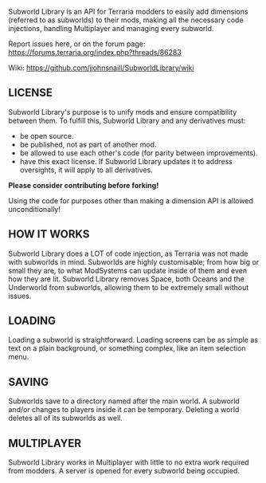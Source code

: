Subworld Library is an API for Terraria modders to easily add dimensions (referred to as subworlds) to their mods, making all the necessary code injections, handling Multiplayer and managing every subworld.

Report issues here, or on the forum page: https://forums.terraria.org/index.php?threads/86283

Wiki: https://github.com/jjohnsnaill/SubworldLibrary/wiki

## LICENSE

Subworld Library's purpose is to unify mods and ensure compatibility between them. To fulfill this, Subworld Library and any derivatives must:
- be open source.
- be published, not as part of another mod.
- be allowed to use each other's code (for parity between improvements).
- have this exact license. If Subworld Library updates it to address oversights, it will apply to all derivatives.

**Please consider contributing before forking!**

Using the code for purposes other than making a dimension API is allowed unconditionally!

## HOW IT WORKS
Subworld Library does a LOT of code injection, as Terraria was not made with subworlds in mind.
Subworlds are highly customisable; from how big or small they are, to what ModSystems can update inside of them and even how they are lit.
Subworld Library removes Space, both Oceans and the Underworld from subworlds, allowing them to be extremely small without issues.

## LOADING
Loading a subworld is straightforward. Loading screens can be as simple as text on a plain background, or something complex, like an item selection menu.

## SAVING
Subworlds save to a directory named after the main world. A subworld and/or changes to players inside it can be temporary. Deleting a world deletes all of its subworlds as well.

## MULTIPLAYER
Subworld Library works in Multiplayer with little to no extra work required from modders. A server is opened for every subworld being occupied.
